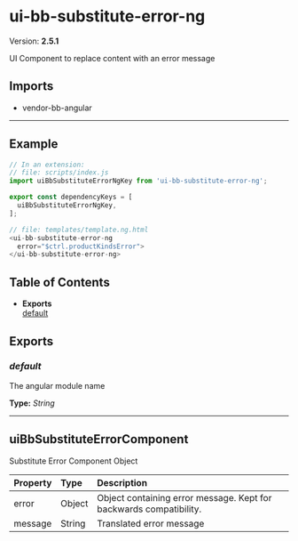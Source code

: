 # ui-bb-substitute-error-ng


Version: **2.5.1**

UI Component to replace content with an error message

## Imports

* vendor-bb-angular

---

## Example

```javascript
// In an extension:
// file: scripts/index.js
import uiBbSubstituteErrorNgKey from 'ui-bb-substitute-error-ng';

export const dependencyKeys = [
  uiBbSubstituteErrorNgKey,
];

// file: templates/template.ng.html
<ui-bb-substitute-error-ng
  error="$ctrl.productKindsError">
</ui-bb-substitute-error-ng>
```

## Table of Contents
- **Exports**<br/>    <a href="#default">default</a><br/>

## Exports

### <a name="default"></a>*default*

The angular module name

**Type:** *String*


---

## uiBbSubstituteErrorComponent

Substitute Error Component Object

| Property | Type | Description |
| :-- | :-- | :-- |
| error | Object | Object containing error message. Kept for backwards compatibility. |
| message | String | Translated error message |
